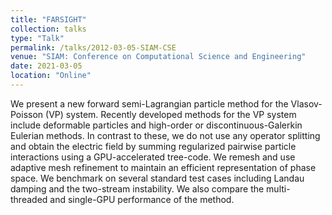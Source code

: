 ```yaml
---
title: "FARSIGHT"
collection: talks
type: "Talk"
permalink: /talks/2012-03-05-SIAM-CSE
venue: "SIAM: Conference on Computational Science and Engineering"
date: 2021-03-05
location: "Online"
---
```


We present a new forward semi-Lagrangian particle method for the Vlasov-Poisson (VP) system. 
Recently developed methods for the VP system include deformable particles and high-order or discontinuous-Galerkin Eulerian methods. 
In contrast to these, we do not use any operator splitting and obtain the electric field by summing regularized pairwise particle interactions using a GPU-accelerated tree-code. 
We remesh and use adaptive mesh refinement to maintain an efficient representation of phase space. 
We benchmark on several standard test cases including Landau damping and the two-stream instability. 
We also compare the multi-threaded and single-GPU performance of the method.
